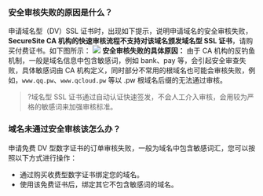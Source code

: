 ### 安全审核失败的原因是什么？
申请域名型（DV）SSL 证书时，出现如下提示，说明申请域名的安全审核失败，**SecureSite CA 机构的快速审核流程不支持对该域名颁发域名型 SSL 证书**，请购买付费证书。如下图所示：
![](https://main.qcloudimg.com/raw/82bd0fcf7640206b6d55e313dae6c6ff.png)
**安全审核失败的具体原因：**
由于 CA 机构的反钓鱼机制，一般是域名信息中包含敏感词，例如 bank、pay 等，会引起安全审查失败，具体敏感词由 CA 机构定义，同时部分不常用的根域名也可能会审核失败，例如，`www.qq.pw`、`www.qcloud.pw` 等以 .pw 根域名后缀的无法通过审核。
>?域名型 SSL 证书通过自动认证快速签发，不会人工介入审核，会用较为严格的敏感词来加强审核标准。



### 域名未通过安全审核该怎么办？
申请免费 DV 型数字证书的订单审核失败，一般为域名中包含敏感词汇，您可以按照以下方式进行操作：
 - 通过购买收费型数字证书绑定您的域名。
 - 使用该免费证书后，绑定其它不包含敏感词的域名。

